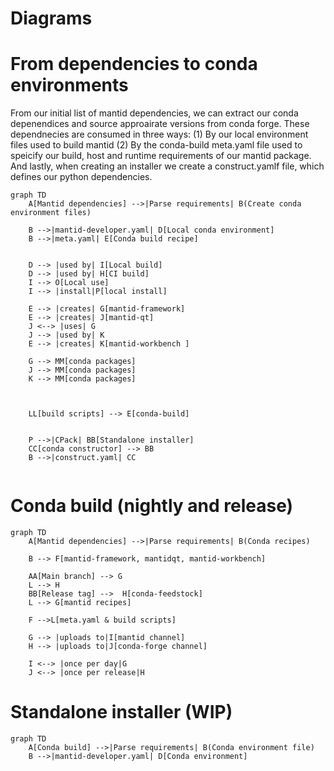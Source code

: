 # Diagrams


# From dependencies to conda environments
From our initial list of mantid dependencies, we can extract our conda depenendices and source approairate versions from conda forge. These dependnecies are consumed in three ways: (1) By our local environment files used to build mantid (2) By the conda-build meta.yaml file used to speicify our build, host and runtime requirements of our mantid package. And lastly, when creating an installer we create a construct.yamlf file, which defines our python dependencies. 
```mermaid
graph TD
    A[Mantid dependencies] -->|Parse requirements| B(Create conda environment files)   

    B -->|mantid-developer.yaml| D[Local conda environment] 
    B -->|meta.yaml| E[Conda build recipe]


    D --> |used by| I[Local build]
    D --> |used by| H[CI build]
    I --> O[Local use]
    I --> |install|P[local install]

    E --> |creates| G[mantid-framework]
    E --> |creates| J[mantid-qt]
    J <--> |uses| G
    J --> |used by| K
    E --> |creates| K[mantid-workbench ]

    G --> MM[conda packages]
    J --> MM[conda packages]
    K --> MM[conda packages]

 

    LL[build scripts] --> E[conda-build]


    P -->|CPack| BB[Standalone installer]
    CC[conda constructor] --> BB
    B -->|construct.yaml| CC
  
```


  # Conda build (nightly and release)
```mermaid
graph TD
    A[Mantid dependencies] -->|Parse requirements| B(Conda recipes)   

    B --> F[mantid-framework, mantidqt, mantid-workbench] 

    AA[Main branch] --> G
    L --> H
    BB[Release tag] -->  H[conda-feedstock]
    L --> G[mantid recipes]

    F -->L[meta.yaml & build scripts]
    
    G --> |uploads to|I[mantid channel]
    H --> |uploads to|J[conda-forge channel]

    I <--> |once per day|G
    J <--> |once per release|H
```


# Standalone installer (WIP)
```mermaid
graph TD
    A[Conda build] -->|Parse requirements| B(Conda environment file)   
    B -->|mantid-developer.yaml| D[Conda environment] 
  
```


